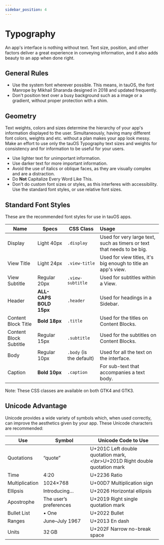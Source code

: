 ```yaml
---
sidebar_position: 4
---
```


# Typography

An app's interface is nothing without text. Text size, position, and other factors deliver a great experience in conveying information, and it also adds beauty to an app when done right.

## General Rules

- Use the system font wherever possible. This means, in tauOS, the font Manrope by Mikhail Sharanda designed in 2018 and updated frequently.
- Don't position text over a busy background such as a image or a gradient, without proper protection with a shim.

## Geometry

Text weights, colors and sizes determine the hierarchy of your app's information displayed to the user. Simultaneously, having many different font colors, weights and etc. without a plan makes your app look messy. Make an effort to use only the tauOS Typography text sizes and weights for consistency and for information to be useful for your users.

- Use lighter text for unimportant information.
- Use darker text for more important information.
- Avoid the use of italics or oblique faces, as they are visually complex and are a distraction.
- Do **Not** Capitalize Every Word Like This.
- Don't do custom font sizes or styles, as this interferes with accessibility. Use the standard font styles, or use relative font sizes.

## Standard Font Styles

These are the recommended font styles for use in tauOS apps.

|Name|Specs|CSS Class|Usage|
|---|---|---|:---|
|Display|Light 40px|`.display`|Used for very large text, such as timers or text that needs to be big.|
|View Title|Light 24px|`.view-title`|Used for view titles, it's big enough to title an app's view.|
|View Subtitle|Regular 20px|`.view-subtitle`|Used for subtitles within a View.|
|Header|**ALL-CAPS BOLD 15px**|`.header`|Used for headings in a Sidebar.|
|Content Block Title|**Bold 18px**|`.title`|Used for the titles on Content Blocks.|
|Content Block Subtitle|Regular 15px|`.subtitle`|Used for the subtitles on Content Blocks.|
|Body|Regular 10px|`.body` (is the default)|Used for all the text on the interface.|
|Caption|**Bold 10px**|`.caption`|For sub-text that accompanies a text body.|

Note: These CSS classes are available on both GTK4 and GTK3.

## Unicode Advantage

Unicode provides a wide variety of symbols which, when used correctly, can improve the aesthetics given by your app. These Unicode characters are recommended:

|Use|Symbol|Unicode Code to Use|
|---|---|---|
|Quotations|“quote”|U+201C Left double quotation mark,<br><\br>U+201D Right double quotation mark|
|Time|4∶20|U+2236 Ratio|
|Multiplication|1024×768|U+00D7 Multiplication sign|
|Ellipsis|Introducing…|U+2026 Horizontal ellipsis|
|Apostrophe|The user’s preferences|U+2019 Right single quotation mark|
|Bullet List|• One|U+2022 Bullet|
|Ranges|June–July 1967|U+2013 En dash|
|Units|32 GB|U+202F Narrow no-break space|
